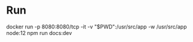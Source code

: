 # Run
docker run -p 8080:8080/tcp -it -v "$PWD":/usr/src/app -w /usr/src/app node:12 npm run docs:dev
